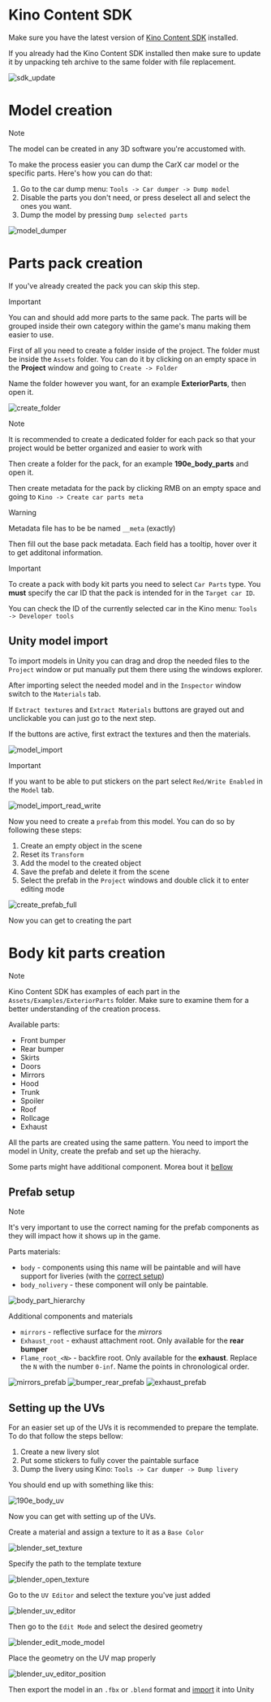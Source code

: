 ﻿# Kino Content SDK

Make sure you have the latest version of [Kino Content SDK](https://github.com/trbflxr/kino_content_sdk/releases) installed.

If you already had the Kino Content SDK installed then make sure to update it by unpacking teh archive to the same folder with file replacement.

![sdk_update](../Images/sdk_update.gif)

# Model creation

> [!NOTE]
> The model can be created in any 3D software you're accustomed with.

To make the process easier you can dump the CarX car model or the specific parts. Here's how you can do that:

1. Go to the car dump menu: `Tools -> Car dumper -> Dump model`
2. Disable the parts you don't need, or press deselect all and select the ones you want.
3. Dump the model by pressing `Dump selected parts`

![model_dumper](../Images/CarParts/model_dumper.png)

# Parts pack creation

If you've already created the pack you can skip this step.

> [!IMPORTANT]
> You can and should add more parts to the same pack. The parts will be grouped inside their own category within the game's manu making them easier to use.

First of all you need to create a folder inside of the project. The folder must be inside the `Assets` folder. You can do it by clicking on an empty space in the **Project** window and going to `Create -> Folder`

Name the folder however you want, for an example **ExteriorParts**, then open it.

![create_folder](../Images/CarParts/create_folder.png)

> [!NOTE]
> It is recommended to create a dedicated folder for each pack so that your project would be better organized and easier to work with

Then create a folder for the pack, for an example **190e_body_parts** and open it.

Then create metadata for the pack by clicking RMB on an empty space and going to `Kino -> Create car parts meta`

> [!WARNING]
> Metadata file has to be be named `__meta` (exactly)

Then fill out the base pack metadata. Each field has a tooltip, hover over it to get additonal information. 

> [!IMPORTANT]
> To create a pack with body kit parts you need to select `Car Parts` type. You **must** specify the car ID that the pack is intended for in the `Target car ID`.
> 
> You can check the ID of the currently selected car in the Kino menu: `Tools -> Developer tools`

## Unity model import

To import models in Unity you can drag and drop the needed files to the `Project` window or put manually put them there using the windows explorer.

After importing select the needed model and in the `Inspector` window switch to the `Materials` tab.

If `Extract textures` and `Extract Materials` buttons are grayed out and unclickable you can just go to the next step.

If the buttons are active, first extract the textures and then the materials.

![model_import](../Images/CarParts/model_import.png)

> [!IMPORTANT]
> If you want to be able to put stickers on the part select `Red/Write Enabled` in the `Model` tab.

![model_import_read_write](../Images/CarParts/model_import_read_write.png)

Now you need to create a `prefab` from this model.
You can do so by following these steps:

1. Create an empty object in the scene
2. Reset its `Transform`
3. Add the model to the created object
4. Save the prefab and delete it from the scene
5. Select the prefab in the `Project` windows and double click it to enter editing mode

![create_prefab_full](../Images/CarParts/create_prefab_full.gif)

Now you can get to creating the part

# Body kit parts creation

> [!NOTE]
> Kino Content SDK has examples of each part in the `Assets/Examples/ExteriorParts` folder. Make sure to examine them for a better understanding of the creation process.

Available parts:

* Front bumper
* Rear bumper
* Skirts
* Doors
* Mirrors
* Hood
* Trunk
* Spoiler
* Roof
* Rollcage
* Exhaust

All the parts are created using the same pattern. You need to import the model in Unity, create the prefab and set up the hierachy.

Some parts might have additional component. Morea bout it [bellow](#prefab-setup)

## Prefab setup

> [!NOTE]
> It's very important to use the correct naming for the prefab components as they will impact how it shows up in the game.

Parts materials:

* `body` - components using this name will be paintable and will have support for liveries (with the [correct setup](#setting-up-the-uvs))
* `body_nolivery` - these component will only be paintable.

![body_part_hierarchy](../Images/CarParts/body_part_hierarchy.png)

Additional components and materials

* `mirrors` - reflective surface for the *mirrors*
* `Exhaust_root` - exhaust attachment root. Only available for the **rear bumper**
* `Flame_root_<N>` - backfire root. Only available for the **exhaust**. Replace the `N` with the number `0-inf`. Name the points in chronological order.

![mirrors_prefab](../Images/CarParts/mirrors_prefab.png)
![bumper_rear_prefab](../Images/CarParts/bumper_rear_prefab.png)
![exhaust_prefab](../Images/CarParts/exhaust_prefab.png)

## Setting up the UVs

For an easier set up of the UVs it is recommended to prepare the template. To do that follow the steps bellow:

1. Create a new livery slot
2. Put some stickers to fully cover the paintable surface
3. Dump the livery using Kino: `Tools -> Car dumper -> Dump livery`

You should end up with something like this:

![190e_body_uv](../Images/CarParts/190e_body_uv.png)

Now you can get with setting up of the UVs.

Create a material and assign a texture to it as a `Base Color`

![blender_set_texture](../Images/CarParts/blender_set_texture.png)

Specify the path to the template texture

![blender_open_texture](../Images/CarParts/blender_open_texture.png)

Go to the `UV Editor` and select the texture you've just added

![blender_uv_editor](../Images/CarParts/blender_uv_editor.png)

Then go to the `Edit Mode` and select the desired geometry

![blender_edit_mode_model](../Images/CarParts/blender_edit_mode_model.png)

Place the geometry on the UV map properly

![blender_uv_editor_position](../Images/CarParts/blender_uv_editor_position.png)

Then export the model in an `.fbx` or `.blend` format and [import](#unity-model-import) it into Unity